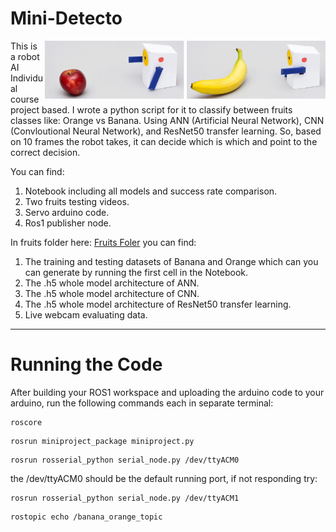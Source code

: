# **Mini-Detecto**
<img src="Mini_Detecto.png" alt="minidetecto X4" width="450" align="right" caption="Mini-Detecto"/>
This is a robot AI Individual course project based. I wrote a python script for it to classify between fruits classes like: Orange vs Banana. Using ANN (Artificial Neural Network), CNN (Convloutional Neural Network), and ResNet50 transfer learning. So, based on 10 frames the robot takes, it can decide which is which and point to the correct decision.

You can find:
1. Notebook including all models and success rate comparison.
2. Two fruits testing videos.
3. Servo arduino code.
4. Ros1 publisher node.

In fruits folder here: [Fruits Foler](https://drive.google.com/drive/folders/1w-EiEk41VNLbixKq9Yvn83Vhl8y8OTyG?usp=drive_link)
you can find:

1. The training and testing datasets of Banana and Orange which can you can generate by running the first cell in the Notebook.
2. The .h5 whole model architecture of ANN.
3. The .h5 whole model architecture of CNN.
4. The .h5 whole model architecture of ResNet50 transfer learning.
5. Live webcam evaluating data.

-----------------

# **Running the Code**

After building your ROS1 workspace and uploading the arduino code to your arduino, run the following commands each in separate terminal:
```
roscore
```

```
rosrun miniproject_package miniproject.py
```

```
rosrun rosserial_python serial_node.py /dev/ttyACM0
```

the /dev/ttyACM0 should be the default running port, if not responding try:

```
rosrun rosserial_python serial_node.py /dev/ttyACM1
```

```
rostopic echo /banana_orange_topic
```
